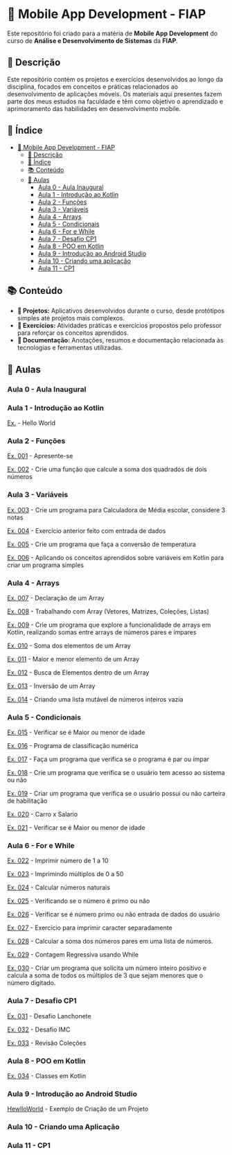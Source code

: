 

# 📱 Mobile App Development - FIAP

Este repositório foi criado para a matéria de **Mobile App Development** do curso de **Análise e Desenvolvimento de Sistemas** da **FIAP**.

## 📝 Descrição

Este repositório contém os projetos e exercícios desenvolvidos ao longo da disciplina, focados em conceitos e práticas relacionados ao desenvolvimento de aplicações móveis. Os materiais aqui presentes fazem parte dos meus estudos na faculdade e têm como objetivo o aprendizado e aprimoramento das habilidades em desenvolvimento mobile.

## 📂 Índice
- [📱 Mobile App Development - FIAP](#-mobile-app-development---fiap)
  - [📝 Descrição](#-descrição)
  - [📂 Índice](#-índice)
  - [📚 Conteúdo](#-conteúdo)
  - [📅 Aulas](#-aulas)
    -  [Aula 0 - Aula Inaugural](#aula-0---aula-inaugural)
    - [Aula 1 - Introdução ao Kotlin](#aula-1---introdução-ao-kotlin)
    - [Aula 2 - Funções](#aula-2---funções)
    - [Aula 3 - Variáveis](#aula-3---variáveis)
    - [Aula 4 - Arrays](#aula-4---arrays)
    - [Aula 5 - Condicionais](#aula-5---condicionais)
    - [Aula 6 - For e While](#aula-6---for-e-while)
    - [Aula 7 - Desafio CP1](#aula-7---desafio-cp1)
    - [Aula 8 - POO em Kotlin](#aula-8---poo-em-kotlin)
    - [Aula 9 - Introdução ao Android Studio](#aula-9---introdução-ao-android-studio)
    - [Aula 10 - Criando uma aplicação](#aula-10---criando-uma-aplicação)
    - [Aula 11 - CP1](#aula-11---cp1)


## 📚 Conteúdo

- **📱 Projetos:** Aplicativos desenvolvidos durante o curso, desde protótipos simples até projetos mais complexos.
- **📝 Exercícios:** Atividades práticas e exercícios propostos pelo professor para reforçar os conceitos aprendidos.
- **📄 Documentação:** Anotações, resumos e documentação relacionada às tecnologias e ferramentas utilizadas.

## 📅 Aulas

### Aula 0 - Aula Inaugural
### Aula 1 - Introdução ao Kotlin
[Ex.](Aula-001/HelloWorld.kt) - Hello World

### Aula 2 - Funções
[Ex. 001](Aula-002/ex001.kt) - Apresente-se

[Ex. 002](Aula-002/ex002.kt) - Crie uma função que calcule a soma dos quadrados de dois números

### Aula 3 - Variáveis
[Ex. 003](Aula-003/ex003.kt) - Crie um programa para Calculadora de Média escolar, considere 3 notas

[Ex. 004](Aula-003/ex004.kt) - Exercício anterior feito com entrada de dados

[Ex. 005](Aula-003/ex005.kt) - Crie um programa que faça a conversão de temperatura

[Ex. 006](Aula-003/ex006.kt) - Aplicando os conceitos aprendidos sobre variáveis em Kotlin para criar um programa simples  


### Aula 4 - Arrays

[Ex. 007](Aula-004/ex007.kt) - Declaração de um Array

[Ex. 008](Aula-004/ex008.kt) - Trabalhando com Array (Vetores, Matrizes, Coleções, Listas)

[Ex. 009](Aula-004/ex009.kt) - Crie um programa que explore a funcionalidade de arrays em Kotlin, realizando somas entre arrays de números pares e ímpares

[Ex. 010](Aula-004/ex010.kt) - Soma dos elementos de um Array

[Ex. 011](Aula-004/ex011.kt) - Maior e menor elemento de um Array

[Ex. 012](Aula-004/ex012.kt) - Busca de Elementos dentro de um Array

[Ex. 013](Aula-004/ex013.kt) - Inversão de um Array

[Ex. 014](Aula-004/ex014.kt) - Criando uma lista mutável de números inteiros vazia


### Aula 5 - Condicionais

[Ex. 015](Aula-005/ex015.kt) - Verificar se é Maior ou menor de idade

[Ex. 016](Aula-005/ex016.kt) - Programa de classificação numérica

[Ex. 017](Aula-005/ex017.kt) - Faça um programa que verifica se o programa é par ou ímpar

[Ex. 018](Aula-005/ex018.kt) - Crie um programa que verifica se o usuário tem acesso ao sistema ou não

[Ex. 019](Aula-005/ex019.kt) - Criar um programa que verifica se o usuário possui ou não carteira de habilitação

[Ex. 020](Aula-005/ex020.kt) - Carro x Salario

[Ex. 021](Aula-005/ex021.kt) - Verificar se é Maior ou menor de idade

### Aula 6 - For e While
[Ex. 022](Aula-006/ex022.kt) - Imprimir número de 1 a 10

[Ex. 023](Aula-006/ex023.kt) - Imprimindo múltiplos de 0 a 50

[Ex. 024](Aula-006/ex024.kt) - Calcular números naturais

[Ex. 025](Aula-006/ex025.kt) - Verificando se o número é primo ou não

[Ex. 026](Aula-006/ex026.kt) - Verificar se é número primo ou não entrada de dados do usuário

[Ex. 027](Aula-006/ex027.kt) - Exercício para imprimir caracter separadamente

[Ex. 028](Aula-006/ex028.kt) - Calcular a soma dos números pares em uma lista de números.

[Ex. 029](Aula-006/ex029.kt) - Contagem Regressiva usando While

[Ex. 030](Aula-006/ex030.kt) - Criar um programa que solicita um número inteiro positivo e calcula a soma de todos os múltiplos de 3 que sejam menores que o número digitado.

### Aula 7 - Desafio CP1

[Ex. 031](Aula-007/ex031.kt) - Desafio Lanchonete

[Ex. 032](Aula-007/ex032.kt) - Desafio IMC

[Ex. 033](Aula-007/ex033.kt) - Revisão Coleções

### Aula 8 - POO em Kotlin

[Ex. 034](Aula-008/ex034.kt) - Classes em Kotlin

### Aula 9 - Introdução ao Android Studio

[HewlloWorld](HelloWorld) - Exemplo de Criação de um Projeto

### Aula 10 - Criando uma Aplicação

### Aula 11 - CP1

